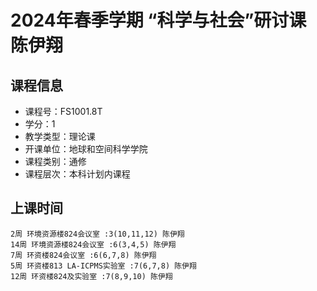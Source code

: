 # 2024年春季学期 “科学与社会”研讨课 陈伊翔






## 课程信息

- 课程号：FS1001.8T
- 学分：1
- 教学类型：理论课
- 开课单位：地球和空间科学学院
- 课程类别：通修
- 课程层次：本科计划内课程

## 上课时间

```
2周 环境资源楼824会议室 :3(10,11,12) 陈伊翔
14周 环境资源楼824会议室 :6(3,4,5) 陈伊翔
7周 环资楼824会议室 :6(6,7,8) 陈伊翔
5周 环资楼813 LA-ICPMS实验室 :7(6,7,8) 陈伊翔
12周 环资楼824及实验室 :7(8,9,10) 陈伊翔
```

